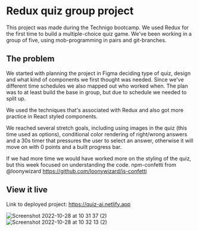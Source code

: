 # Redux quiz group project

This project was made during the Technigo bootcamp. We used Redux for the first time to build a multiple-choice quiz game. We've been working in a group of five, using mob-programming in pairs and git-branches.


## The problem
We started with planning the project in Figma deciding type of quiz, design and what kind of components we first thought was needed. Since we've different time schedules we also mapped out who worked when. The plan was to at least build the base in group, but due to schedule we needed to split up.

We used the techniques that's associated with Redux and also got more practice in React styled components.

We reached several stretch goals, including using images in the quiz (this time used as options), conditional color rendering of right/wrong answers and a 30s timer that pressures the user to select an answer, otherwise it will move on with 0 points and a built progress bar. 

If we had more time we would have worked more on the styling of the quiz, but this week focused on understanding the code.
npm-confetti from @loonywizard https://github.com/loonywizard/js-confetti

## View it live

Link to deployed project: https://quiz-ai.netlify.app

![Screenshot 2022-10-28 at 10 31 37 (2)](https://user-images.githubusercontent.com/105229808/198542572-5083e8cf-8ca2-4fd1-84bb-41b634adb6a0.png)
![Screenshot 2022-10-28 at 10 32 13 (2)](https://user-images.githubusercontent.com/105229808/198542589-284f15eb-3fb3-4fbc-9669-161b7c6e8368.png)
